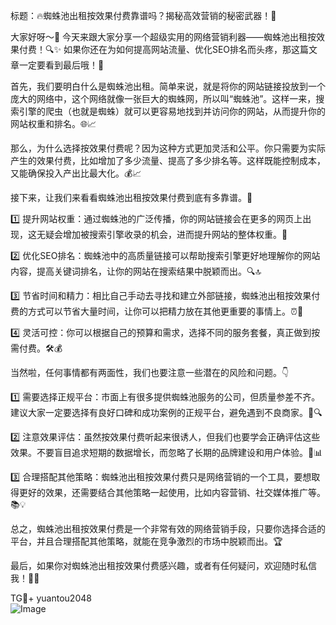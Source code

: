 标题：🔥蜘蛛池出租按效果付费靠谱吗？揭秘高效营销的秘密武器！🎉

大家好呀～👋 今天来跟大家分享一个超级实用的网络营销利器——蜘蛛池出租按效果付费！🔍✨ 如果你还在为如何提高网站流量、优化SEO排名而头疼，那这篇文章一定要看到最后哦！👀

首先，我们要明白什么是蜘蛛池出租。简单来说，就是将你的网站链接投放到一个庞大的网络中，这个网络就像一张巨大的蜘蛛网，所以叫“蜘蛛池”。这样一来，搜索引擎的爬虫（也就是蜘蛛）就可以更容易地找到并访问你的网站，从而提升你的网站权重和排名。🌐📈

那么，为什么选择按效果付费呢？因为这种方式更加灵活和公平。你只需要为实际产生的效果付费，比如增加了多少流量、提高了多少排名等。这样既能控制成本，又能确保投入产出比最大化。💰📈

接下来，让我们来看看蜘蛛池出租按效果付费到底有多靠谱。🌟

1️⃣ 提升网站权重：通过蜘蛛池的广泛传播，你的网站链接会在更多的网页上出现，这无疑会增加被搜索引擎收录的机会，进而提升网站的整体权重。💪

2️⃣ 优化SEO排名：蜘蛛池中的高质量链接可以帮助搜索引擎更好地理解你的网站内容，提高关键词排名，让你的网站在搜索结果中脱颖而出。🔍🔝

3️⃣ 节省时间和精力：相比自己手动去寻找和建立外部链接，蜘蛛池出租按效果付费的方式可以节省大量时间，让你可以把精力放在其他更重要的事情上。⏰💼

4️⃣ 灵活可控：你可以根据自己的预算和需求，选择不同的服务套餐，真正做到按需付费。🛠💰

当然啦，任何事情都有两面性，我们也要注意一些潜在的风险和问题。👇

1️⃣ 需要选择正规平台：市面上有很多提供蜘蛛池服务的公司，但质量参差不齐。建议大家一定要选择有良好口碑和成功案例的正规平台，避免遇到不良商家。🚨🔍

2️⃣ 注意效果评估：虽然按效果付费听起来很诱人，但我们也要学会正确评估这些效果。不要盲目追求短期的数据增长，而忽略了长期的品牌建设和用户体验。🧐📊

3️⃣ 合理搭配其他策略：蜘蛛池出租按效果付费只是网络营销的一个工具，要想取得更好的效果，还需要结合其他策略一起使用，比如内容营销、社交媒体推广等。📚💡

总之，蜘蛛池出租按效果付费是一个非常有效的网络营销手段，只要你选择合适的平台，并且合理搭配其他策略，就能在竞争激烈的市场中脱颖而出。🏆

最后，如果你对蜘蛛池出租按效果付费感兴趣，或者有任何疑问，欢迎随时私信我！💌💬

TG💪+ yuantou2048  
![Image](https://github.com/user-attachments/assets/42a5a4a5-fea9-4a1d-8aa0-73e57e430cca)
